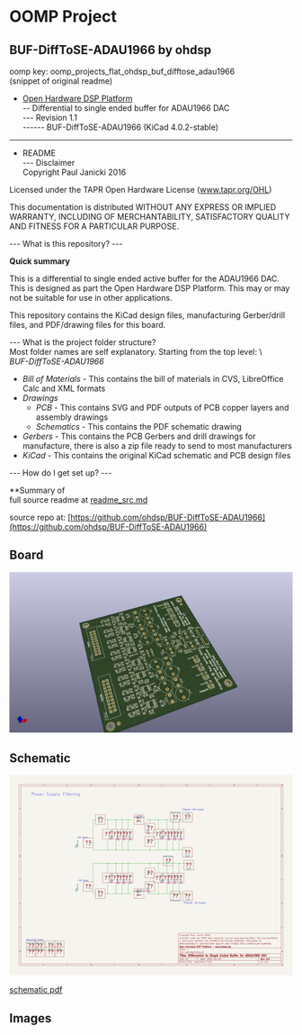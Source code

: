 # OOMP Project  
## BUF-DiffToSE-ADAU1966  by ohdsp  
  
oomp key: oomp_projects_flat_ohdsp_buf_difftose_adau1966  
(snippet of original readme)  
  
- [Open Hardware DSP Platform](http://www.ohdsp.org)  
-- Differential to single ended buffer for ADAU1966 DAC  
--- Revision 1.1  
------ BUF-DiffToSE-ADAU1966 (KiCad 4.0.2-stable)  
---  
- README  
--- Disclaimer  
Copyright Paul Janicki 2016  
  
Licensed under the TAPR Open Hardware License (www.tapr.org/OHL)  
  
This documentation is distributed WITHOUT ANY EXPRESS OR IMPLIED WARRANTY, INCLUDING OF MERCHANTABILITY, SATISFACTORY QUALITY AND FITNESS FOR A PARTICULAR PURPOSE.  
  
--- What is this repository? ---  
  
**Quick summary**  
  
This is a differential to single ended active buffer for the ADAU1966 DAC. This is designed as part the Open Hardware DSP Platform. This may or may not be suitable for use in other applications.   
  
This repository contains the KiCad design files, manufacturing Gerber/drill files, and PDF/drawing files for this board.  
  
--- What is the project folder structure?  
Most folder names are self explanatory. Starting from the top level: \  
*BUF-DiffToSE-ADAU1966*  
+ *Bill of Materials*  - This contains the bill of materials in CVS, LibreOffice Calc and XML formats  
+ *Drawings*  
    + *PCB* - This contains SVG and PDF outputs of PCB copper layers and assembly drawings  
    + *Schematics* - This contains the PDF schematic drawing  
+ *Gerbers* - This contains the PCB Gerbers and drill drawings for manufacture, there is also a zip file ready to send to most manufacturers  
+ *KiCad* - This contains the original KiCad schematic and PCB design files  
  
--- How do I get set up? ---  
  
**Summary of  
  full source readme at [readme_src.md](readme_src.md)  
  
source repo at: [https://github.com/ohdsp/BUF-DiffToSE-ADAU1966](https://github.com/ohdsp/BUF-DiffToSE-ADAU1966)  
## Board  
  
[![working_3d.png](working_3d_600.png)](working_3d.png)  
## Schematic  
  
[![working_schematic.png](working_schematic_600.png)](working_schematic.png)  
  
[schematic pdf](working_schematic.pdf)  
## Images  
